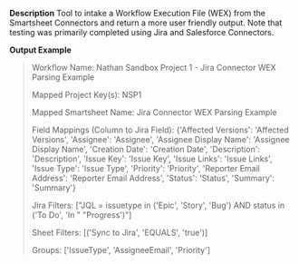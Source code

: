 **Description**
Tool to intake a Workflow Execution File (WEX) from the Smartsheet Connectors and return a more user friendly output. Note that testing was primarily completed using Jira and Salesforce Connectors. 

**Output Example**

>Workflow Name: 
>Nathan Sandbox Project 1 - Jira Connector WEX Parsing Example
>
>Mapped Project Key(s): 
>NSP1
>
>Mapped Smartsheet Name: 
Jira Connector WEX Parsing Example
>
>Field Mappings (Column to Jira Field): 
>{'Affected Versions': 'Affected Versions',
 >'Assignee': 'Assignee',
 >'Assignee Display Name': 'Assignee Display Name',
 >'Creation Date': 'Creation Date',
 >'Description': 'Description',
 >'Issue Key': 'Issue Key',
 >'Issue Links': 'Issue Links',
 >'Issue Type': 'Issue Type',
 >'Priority': 'Priority',
 >'Reporter Email Address': 'Reporter Email Address',
 >'Status': 'Status',
 >'Summary': 'Summary'}
>
>Jira Filters: 
>["JQL = issuetype in ('Epic', 'Story', 'Bug') AND status in ('To Do', 'In "
 >"Progress')"]
>
>Sheet Filters: 
>[('Sync to Jira', 'EQUALS', 'true')]
>
>Groups: 
>['IssueType', 'AssigneeEmail', 'Priority']


